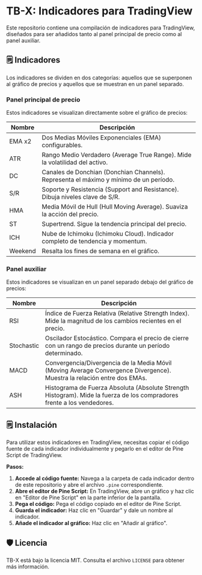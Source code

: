 # TB-X: Indicadores para TradingView

Este repositorio contiene una compilación de indicadores para TradingView, diseñados para ser añadidos tanto al panel principal de precio como al panel auxiliar.

## 🗒️ Indicadores

Los indicadores se dividen en dos categorías: aquellos que se superponen al gráfico de precios y aquellos que se muestran en un panel separado.

### Panel principal de precio

Estos indicadores se visualizan directamente sobre el gráfico de precios:

| Nombre          | Descripción                                                                    |
|-----------------|--------------------------------------------------------------------------------|
| EMA x2          | Dos Medias Móviles Exponenciales (EMA) configurables.                             |
| ATR             | Rango Medio Verdadero (Average True Range). Mide la volatilidad del activo.     |
| DC              | Canales de Donchian (Donchian Channels). Representa el máximo y mínimo de un período. |
| S/R             | Soporte y Resistencia (Support and Resistance). Dibuja niveles clave de S/R.   |
| HMA             | Media Móvil de Hull (Hull Moving Average). Suaviza la acción del precio.        |
| ST              | Supertrend. Sigue la tendencia principal del precio.                            |
| ICH             | Nube de Ichimoku (Ichimoku Cloud). Indicador completo de tendencia y momentum. |
| Weekend         | Resalta los fines de semana en el gráfico.                                     |

### Panel auxiliar

Estos indicadores se visualizan en un panel separado debajo del gráfico de precios:

| Nombre          | Descripción                                                                                                       |
|-----------------|--------------------------------------------------------------------------------------------------------------------|
| RSI             | Índice de Fuerza Relativa (Relative Strength Index). Mide la magnitud de los cambios recientes en el precio.      |
| Stochastic      | Oscilador Estocástico. Compara el precio de cierre con un rango de precios durante un período determinado.         |
| MACD            | Convergencia/Divergencia de la Media Móvil (Moving Average Convergence Divergence). Muestra la relación entre dos EMAs. |
| ASH             | Histograma de Fuerza Absoluta (Absolute Strength Histogram). Mide la fuerza de los compradores frente a los vendedores. |

## 🗒️ Instalación

Para utilizar estos indicadores en TradingView, necesitas copiar el código fuente de cada indicador individualmente y pegarlo en el editor de Pine Script de TradingView.

**Pasos:**

1. **Accede al código fuente:** Navega a la carpeta de cada indicador dentro de este repositorio y abre el archivo `.pine` correspondiente.
3. **Abre el editor de Pine Script:** En TradingView, abre un gráfico y haz clic en "Editor de Pine Script" en la parte inferior de la pantalla.
4. **Pega el código:** Pega el código copiado en el editor de Pine Script.
5. **Guarda el indicador:** Haz clic en "Guardar" y dale un nombre al indicador.
6. **Añade el indicador al gráfico:** Haz clic en "Añadir al gráfico".

## 🛡️ Licencia

TB-X está bajo la licencia MIT. Consulta el archivo `LICENSE` para obtener más información.
